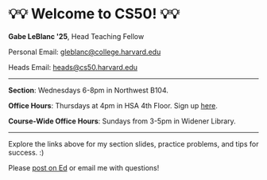 # 💡💡 Welcome to CS50! 💡💡

**Gabe LeBlanc '25**, Head Teaching Fellow

Personal Email: gleblanc@college.harvard.edu 

Heads Email: heads@cs50.harvard.edu

-----

**Section**: Wednesdays 6-8pm in Northwest B104. 

**Office Hours**: Thursdays at 4pm in HSA 4th Floor. Sign up [here](https://harvard.cs50.me/hours).

**Course-Wide Office Hours**: Sundays from 3-5pm in Widener Library. 

-----

Explore the links above for my section slides, practice problems, and tips for success. :)

Please [post on Ed](https://cs50.harvard.edu/college/2024/fall/ed/) or email me with questions!


